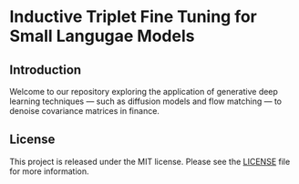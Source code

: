 # Inductive Triplet Fine Tuning for Small Langugae Models


## Introduction
Welcome to our repository exploring the application of
generative deep learning techniques — such as diffusion models 
and flow matching — to denoise covariance matrices in finance.

## License
This project is released under the MIT license. Please see the [LICENSE](LICENSE) file for more information.

